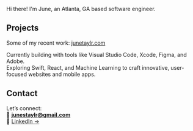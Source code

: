 Hi there! I'm June, an Atlanta, GA based software engineer.

## Projects  
Some of my recent work: [junetaylr.com](https://www.junetaylr.com)

Currently building with tools like Visual Studio Code, Xcode, Figma, and Adobe.  
Exploring Swift, React, and Machine Learning to craft innovative, user-focused websites and mobile apps.

## Contact  
Let’s connect:  
📧 **junestaylr@gmail.com**  
💼 [LinkedIn →](https://www.linkedin.com/in/junetaylr/)
